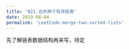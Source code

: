 ```yaml
---
title: '021.合并两个有序链表'
date: 2019-08-04
permalink: 'LeetCode-merge-two-sorted-lists'
---
```


先了解链表数据结构再来写，待定

